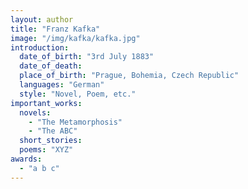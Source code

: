 ```yaml
---
layout: author
title: "Franz Kafka"
image: "/img/kafka/kafka.jpg"
introduction:
  date_of_birth: "3rd July 1883"
  date_of_death:
  place_of_birth: "Prague, Bohemia, Czech Republic"
  languages: "German"
  style: "Novel, Poem, etc."
important_works:
  novels:
    - "The Metamorphosis"
    - "The ABC"
  short_stories:
  poems: "XYZ"
awards:
  - "a b c"
---
```

